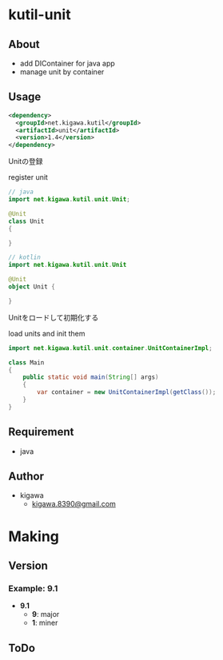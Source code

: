 # kutil-unit

## About

* add DIContainer for java app
* manage unit by container

## Usage

```pom.xml
<dependency>
  <groupId>net.kigawa.kutil</groupId>
  <artifactId>unit</artifactId>
  <version>1.4</version>
</dependency>
```

Unitの登録

register unit

```java
// java
import net.kigawa.kutil.unit.Unit;

@Unit
class Unit
{

}
```

```kotlin
// kotlin
import net.kigawa.kutil.unit.Unit

@Unit
object Unit {

}
```

Unitをロードして初期化する

load units and init them

```java
import net.kigawa.kutil.unit.container.UnitContainerImpl;

class Main
{
    public static void main(String[] args)
    {
        var container = new UnitContainerImpl(getClass());
    }
}
```

## Requirement

* java

## Author

* kigawa
    * kigawa.8390@gmail.com

# Making

## Version

### Example: 9.1

* **9.1**
    * **9**: major
    * **1**: miner

## ToDo
